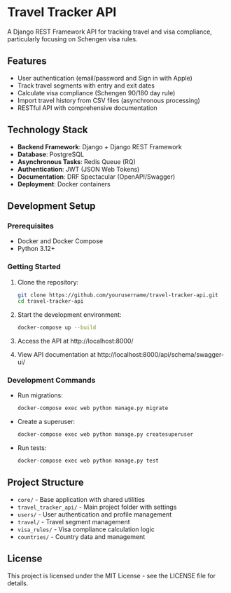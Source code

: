 # Travel Tracker API

A Django REST Framework API for tracking travel and visa compliance, particularly focusing on Schengen visa rules.

## Features

- User authentication (email/password and Sign in with Apple)
- Track travel segments with entry and exit dates
- Calculate visa compliance (Schengen 90/180 day rule)
- Import travel history from CSV files (asynchronous processing)
- RESTful API with comprehensive documentation

## Technology Stack

- **Backend Framework**: Django + Django REST Framework
- **Database**: PostgreSQL
- **Asynchronous Tasks**: Redis Queue (RQ)
- **Authentication**: JWT (JSON Web Tokens)
- **Documentation**: DRF Spectacular (OpenAPI/Swagger)
- **Deployment**: Docker containers

## Development Setup

### Prerequisites

- Docker and Docker Compose
- Python 3.12+

### Getting Started

1. Clone the repository:
   ```bash
   git clone https://github.com/yourusername/travel-tracker-api.git
   cd travel-tracker-api
   ```

2. Start the development environment:
   ```bash
   docker-compose up --build
   ```

3. Access the API at http://localhost:8000/
4. View API documentation at http://localhost:8000/api/schema/swagger-ui/

### Development Commands

- Run migrations:
  ```bash
  docker-compose exec web python manage.py migrate
  ```

- Create a superuser:
  ```bash
  docker-compose exec web python manage.py createsuperuser
  ```

- Run tests:
  ```bash
  docker-compose exec web python manage.py test
  ```

## Project Structure

- `core/` - Base application with shared utilities
- `travel_tracker_api/` - Main project folder with settings
- `users/` - User authentication and profile management
- `travel/` - Travel segment management
- `visa_rules/` - Visa compliance calculation logic
- `countries/` - Country data and management

## License

This project is licensed under the MIT License - see the LICENSE file for details. 